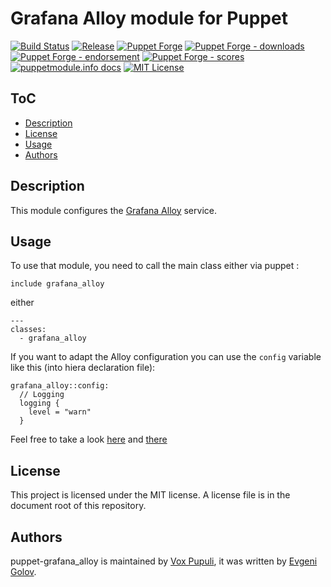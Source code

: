 # Grafana Alloy module for Puppet

[![Build Status](https://github.com/voxpupuli/puppet-grafana_alloy/workflows/CI/badge.svg)](https://github.com/voxpupuli/puppet-grafana_alloy/actions?query=workflow%3ACI)
[![Release](https://github.com/voxpupuli/puppet-grafana_alloy/actions/workflows/release.yml/badge.svg)](https://github.com/voxpupuli/puppet-grafana_alloy/actions/workflows/release.yml)
[![Puppet Forge](https://img.shields.io/puppetforge/v/puppet/grafana_alloy.svg)](https://forge.puppetlabs.com/puppet/grafana_alloy)
[![Puppet Forge - downloads](https://img.shields.io/puppetforge/dt/puppet/grafana_alloy.svg)](https://forge.puppetlabs.com/puppet/grafana_alloy)
[![Puppet Forge - endorsement](https://img.shields.io/puppetforge/e/puppet/grafana_alloy.svg)](https://forge.puppetlabs.com/puppet/grafana_alloy)
[![Puppet Forge - scores](https://img.shields.io/puppetforge/f/puppet/grafana_alloy.svg)](https://forge.puppetlabs.com/puppet/grafana_alloy)
[![puppetmodule.info docs](http://www.puppetmodule.info/images/badge.png)](http://www.puppetmodule.info/m/puppet-grafana_alloy)
[![MIT License](https://img.shields.io/github/license/voxpupuli/puppet-grafana_alloy.svg)](LICENSE)

## ToC

* [Description](#description)
* [License](#license)
* [Usage](#usage)
* [Authors](#authors)

## Description

This module configures the [Grafana Alloy](https://grafana.com/docs/alloy/latest/) service.

## Usage
To use that module, you need to call the main class either via puppet :
```puppet
include grafana_alloy
```
either
```puppet
---
classes:
  - grafana_alloy
```

If you want to adapt the Alloy configuration you can use the `config` variable like this (into hiera declaration file):

```puppet
grafana_alloy::config:
  // Logging
  logging {
    level = "warn"
  }
```
Feel free to take a look [here](https://grafana.com/docs/alloy/latest/collect/choose-component/) and [there](https://grafana.com/docs/alloy/latest/monitor/monitor-linux/)


## License

This project is licensed under the MIT license. A license file is in the document root of this repository.

## Authors

puppet-grafana_alloy is maintained by [Vox Pupuli](https://voxpupuli.org), it was written by [Evgeni Golov](https://github.com/evgeni).
